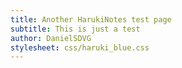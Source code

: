```yaml
---
title: Another HarukiNotes test page
subtitle: This is just a test
author: DanielSDVG
stylesheet: css/haruki_blue.css
---
```

